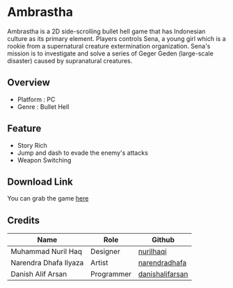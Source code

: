 # Ambrastha

Ambrastha is a 2D side-scrolling bullet hell game that  has Indonesian culture as its primary element.  Players controls Sena, a young girl which is a rookie from a supernatural creature extermination organization. Sena's mission is to investigate and solve a series of Geger Geden (large-scale disaster) caused by supranatural creatures.

## Overview
*	Platform : PC
*	Genre : Bullet Hell

## Feature
* Story Rich
*	Jump and dash to evade the enemy's attacks
*	Weapon Switching

## Download Link
You can grab the game [here](https://danishaa.itch.io/ambrastha)

## Credits
| Name                    |Role        | Github                                                 |
| ----------------------- | ---------- | ------------------------------------------------------ |
| Muhammad Nuril Haq      | Designer   | [nurilhaqi](https://github.com/nurilhaqi)              |
| Narendra Dhafa Ilyaza   | Artist     | [narendradhafa](https://github.com/narendradhafa)      |
| Danish Alif Arsan       | Programmer | [danishalifarsan](https://github.com/DanishAlifArsan)  |
